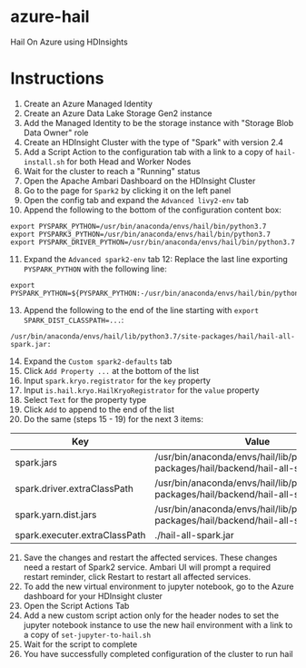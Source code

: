 # azure-hail
Hail On Azure using HDInsights

# Instructions
1. Create an Azure Managed Identity
2. Create an Azure Data Lake Storage Gen2 instance
3. Add the Managed Identity to be the storage instance with "Storage Blob Data Owner" role
4. Create an HDInsight Cluster with the type of "Spark" with version 2.4
5. Add a Script Action to the configuration tab with a link to a copy of `hail-install.sh` for both Head and Worker Nodes
6. Wait for the cluster to reach a "Running" status
7. Open the Apache Ambari Dashboard on the HDInsight Cluster
8. Go to the page for `Spark2` by clicking it on the left panel
9. Open the config tab and expand the `Advanced livy2-env` tab
10. Append the following to the bottom of the configuration content box:

```
export PYSPARK_PYTHON=/usr/bin/anaconda/envs/hail/bin/python3.7
export PYSPARK3_PYTHON=/usr/bin/anaconda/envs/hail/bin/python3.7
export PYSPARK_DRIVER_PYTHON=/usr/bin/anaconda/envs/hail/bin/python3.7
```

11. Expand the `Advanced spark2-env` tab
12: Replace the last line exporting `PYSPARK_PYTHON` with the following line:

```
export PYSPARK_PYTHON=${PYSPARK_PYTHON:-/usr/bin/anaconda/envs/hail/bin/python3.7}
```

13. Append the following to the end of the line starting with `export SPARK_DIST_CLASSPATH=...`:

```
/usr/bin/anaconda/envs/hail/lib/python3.7/site-packages/hail/hail-all-spark.jar:
```

14. Expand the `Custom spark2-defaults` tab
15. Click `Add Property ...` at the bottom of the list
16. Input `spark.kryo.registrator` for the `key` property
17. Input `is.hail.kryo.HailKryoRegistrator` for the `value` property
18. Select `Text` for the property type
19. Click `Add` to append to the end of the list
20. Do the same (steps 15 - 19) for the next 3 items:

| Key | Value |
| ----------------------------- | --------------------------------------------------------------------------------------- |
| spark.jars                    | /usr/bin/anaconda/envs/hail/lib/python3.7/site-packages/hail/backend/hail-all-spark.jar |
| spark.driver.extraClassPath   | /usr/bin/anaconda/envs/hail/lib/python3.7/site-packages/hail/backend/hail-all-spark.jar |
| spark.yarn.dist.jars          | /usr/bin/anaconda/envs/hail/lib/python3.7/site-packages/hail/backend/hail-all-spark.jar |
| spark.executer.extraClassPath | ./hail-all-spark.jar                                                                    |

21. Save the changes and restart the affected services. These changes need a restart of Spark2 service. Ambari UI will prompt a required restart reminder, click Restart to restart all affected services.
22. To add the new virtual environment to jupyter notebook, go to the Azure dashboard for your HDInsight cluster
23. Open the Script Actions Tab
24. Add a new custom script action only for the header nodes to set the jupyter notebook instance to use the new hail environment with a link to a copy of `set-jupyter-to-hail.sh`
25. Wait for the script to complete
26. You have successfully completed configuration of the cluster to run hail
